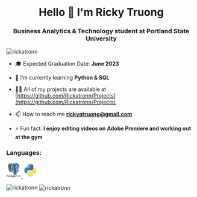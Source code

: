 <h1 align="center">Hello 👋 I'm Ricky Truong</h1>
<h3 align="center">Business Analytics & Technology student at Portland State University</h3>

<p align="left"> <img src="https://komarev.com/ghpvc/?username=rickatronn&label=Profile%20views&color=0e75b6&style=flat" alt="rickatronn" /> </p>

- 🎓 Expected Graduation Date: **June 2023**

- 🌱 I’m currently learning **Python & SQL**

- 👨‍💻 All of my projects are available at [https://github.com/Rickatronn/Projects](https://github.com/Rickatronn/Projects)

- 📫 How to reach me **rickyqtruong@gmail.com**

- ⚡ Fun fact: **I enjoy editing videos on Adobe Premiere and working out at the gym**


<h3 align="left">Languages:</h3>
<p align="left"> <a href="https://www.postgresql.org" target="_blank" rel="noreferrer"> <img src="https://raw.githubusercontent.com/devicons/devicon/master/icons/postgresql/postgresql-original-wordmark.svg" alt="postgresql" width="40" height="40"/> </a> <a href="https://www.python.org" target="_blank" rel="noreferrer"> <img src="https://raw.githubusercontent.com/devicons/devicon/master/icons/python/python-original.svg" alt="python" width="40" height="40"/> </a> </p>

<p><img align="left" src="https://github-readme-stats.vercel.app/api/top-langs?username=rickatronn&show_icons=true&locale=en&layout=compact" alt="rickatronn" /></p>

<p>&nbsp;<img align="center" src="https://github-readme-stats.vercel.app/api?username=rickatronn&show_icons=true&locale=en" alt="rickatronn" /></p>
